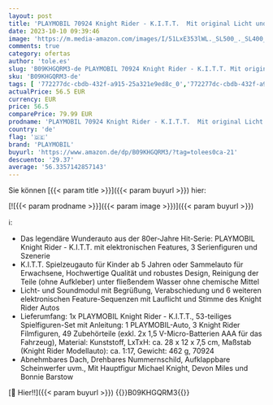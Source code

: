 ```yaml
---
layout: post
title: 'PLAYMOBIL 70924 Knight Rider - K.I.T.T.  Mit original Licht und Sound  Für Knight Rider-Fans und Kinder  5-99 Jahre'
date: 2023-10-10 09:39:46
image: 'https://m.media-amazon.com/images/I/51LxE353lWL._SL500_._SL400_.jpg'
comments: true
category: ofertas
author: 'tole.es'
slug: 'B09KHGQRM3-de PLAYMOBIL 70924 Knight Rider - K.I.T.T. Mit original Licht...'
sku: 'B09KHGQRM3-de'
tags: [ '772277dc-cbdb-432f-a915-25a321e9ed8c_0','772277dc-cbdb-432f-a915-25a321e9ed8c_9901','Arborist Merchandising Root','Fahrzeug Spielsets für Kinder','Kunden-Favoriten: Spielzeug','Motorfahrzeugspielsets für Kinder','Self Service','Special Features Stores','Spielfahrzeuge','Spielfigur Spielsets','Spielzeug','Spielzeugfiguren & Spielsets','playmobil','🇩🇪', ]
actualPrice: 56.5 EUR
currency: EUR
price: 56.5
comparePrice: 79.99 EUR
prodname: 'PLAYMOBIL 70924 Knight Rider - K.I.T.T.  Mit original Licht und Sound  Für Knight Rider-Fans und Kinder  5-99 Jahre'
country: 'de'
flag: '🇩🇪'
brand: 'PLAYMOBIL'
buyurl: 'https://www.amazon.de/dp/B09KHGQRM3/?tag=tolees0ca-21'
descuento: '29.37'
average: '56.3357142857143'
---
```


Sie können [{{< param title >}}]({{< param buyurl >}}) hier:

[![{{< param prodname >}}]({{< param image >}})]({{< param buyurl >}})

ℹ️:

- Das legendäre Wunderauto aus der 80er-Jahre Hit-Serie: PLAYMOBIL Knight Rider - K.I.T.T. mit elektronischen Features, 3 Serienfiguren und Szenerie
- K.I.T.T. Spielzeugauto für Kinder ab 5 Jahren oder Sammelauto für Erwachsene, Hochwertige Qualität und robustes Design, Reinigung der Teile (ohne Aufkleber) unter fließendem Wasser ohne chemische Mittel
- Licht- und Soundmodul mit Begrüßung, Verabschiedung und 6 weiteren elektronischen Feature-Sequenzen mit Lauflicht und Stimme des Knight Rider Autos
- Lieferumfang: 1x PLAYMOBIL Knight Rider - K.I.T.T., 53-teiliges Spielfiguren-Set mit Anleitung: 1 PLAYMOBIL-Auto, 3 Knight Rider Filmfiguren, 49 Zubehörteile (exkl. 2x 1,5 V-Micro-Batterien AAA für das Fahrzeug), Material: Kunststoff, LxTxH: ca. 28 x 12 x 7,5 cm, Maßstab (Knight Rider Modellauto): ca. 1:17, Gewicht: 462 g, 70924
- Abnehmbares Dach, Drehbares Nummernschild, Aufklappbare Scheinwerfer uvm., Mit Hauptfigur Michael Knight, Devon Miles und Bonnie Barstow

[🛒 Hier!!]({{< param buyurl >}})
{{<world>}}B09KHGQRM3{{</world>}}
